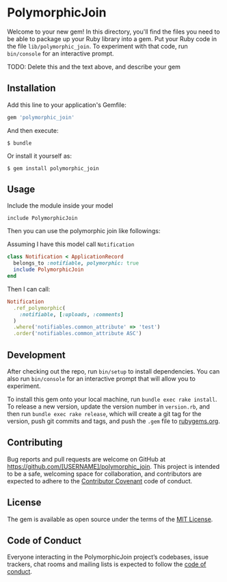 # PolymorphicJoin

Welcome to your new gem! In this directory, you'll find the files you need to be able to package up your Ruby library into a gem. Put your Ruby code in the file `lib/polymorphic_join`. To experiment with that code, run `bin/console` for an interactive prompt.

TODO: Delete this and the text above, and describe your gem

## Installation

Add this line to your application's Gemfile:

```ruby
gem 'polymorphic_join'
```

And then execute:

    $ bundle

Or install it yourself as:

    $ gem install polymorphic_join

## Usage

Include the module inside your model

```
include PolymorphicJoin
```

Then you can use the polymorphic join like followings:

Assuming I have this model call `Notification`
```rb
class Notification < ApplicationRecord
  belongs_to :notifiable, polymorphic: true
  include PolymorphicJoin
end
```

Then I can call:

```rb
Notification
  .ref_polymorphic(
    :notifiable, [:uploads, :comments]
  )
  .where('notifiables.common_attribute' => 'test')
  .order('notifiables.common_attribute ASC')
```

## Development

After checking out the repo, run `bin/setup` to install dependencies. You can also run `bin/console` for an interactive prompt that will allow you to experiment.

To install this gem onto your local machine, run `bundle exec rake install`. To release a new version, update the version number in `version.rb`, and then run `bundle exec rake release`, which will create a git tag for the version, push git commits and tags, and push the `.gem` file to [rubygems.org](https://rubygems.org).

## Contributing

Bug reports and pull requests are welcome on GitHub at https://github.com/[USERNAME]/polymorphic_join. This project is intended to be a safe, welcoming space for collaboration, and contributors are expected to adhere to the [Contributor Covenant](http://contributor-covenant.org) code of conduct.

## License

The gem is available as open source under the terms of the [MIT License](https://opensource.org/licenses/MIT).

## Code of Conduct

Everyone interacting in the PolymorphicJoin project’s codebases, issue trackers, chat rooms and mailing lists is expected to follow the [code of conduct](https://github.com/[USERNAME]/polymorphic_join/blob/master/CODE_OF_CONDUCT.md).
